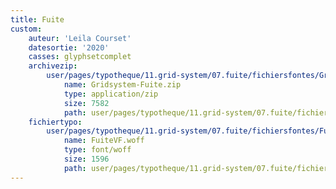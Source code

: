 ```yaml
---
title: Fuite
custom:
    auteur: 'Leila Courset'
    datesortie: '2020'
    casses: glyphsetcomplet
    archivezip:
        user/pages/typotheque/11.grid-system/07.fuite/fichiersfontes/Gridsystem-Fuite.zip:
            name: Gridsystem-Fuite.zip
            type: application/zip
            size: 7582
            path: user/pages/typotheque/11.grid-system/07.fuite/fichiersfontes/Gridsystem-Fuite.zip
    fichiertypo:
        user/pages/typotheque/11.grid-system/07.fuite/fichiersfontes/FuiteVF.woff:
            name: FuiteVF.woff
            type: font/woff
            size: 1596
            path: user/pages/typotheque/11.grid-system/07.fuite/fichiersfontes/FuiteVF.woff
---
```


